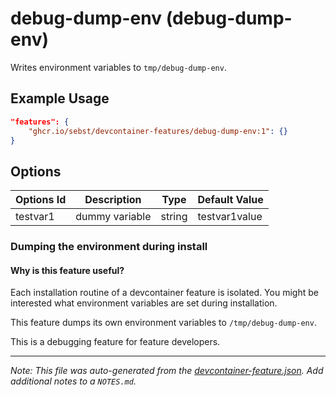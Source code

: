 # debug-dump-env (debug-dump-env)

Writes environment variables to `tmp/debug-dump-env`.

## Example Usage

```json
"features": {
    "ghcr.io/sebst/devcontainer-features/debug-dump-env:1": {}
}
```

## Options

| Options Id | Description    | Type   | Default Value |
| ---------- | -------------- | ------ | ------------- |
| testvar1   | dummy variable | string | testvar1value |

### Dumping the environment during install

#### Why is this feature useful?

Each installation routine of a devcontainer feature is isolated. You might be interested what environment variables are set during installation.

This feature dumps its own environment variables to `/tmp/debug-dump-env`.

This is a debugging feature for feature developers.

---

_Note: This file was auto-generated from the [devcontainer-feature.json](https://github.com/bascodes/devcontainer-features/blob/main/src/debug-dump-env/devcontainer-feature.json). Add additional notes to a `NOTES.md`._

